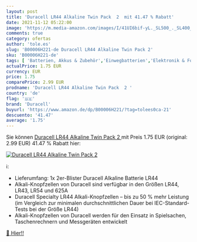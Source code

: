 ```yaml
---
layout: post
title: 'Duracell LR44 Alkaline Twin Pack  2  mit 41.47 % Rabatt'
date: 2021-11-12 05:22:00
image: 'https://m.media-amazon.com/images/I/41UI6bif-yL._SL500_._SL400_.jpg'
comments: true
category: ofertas
author: 'tole.es'
slug: 'B00006H221-de Duracell LR44 Alkaline Twin Pack 2'
sku: 'B00006H221-de'
tags: [ 'Batterien, Akkus & Zubehör','Einwegbatterien','Elektronik & Foto','duracell', ]
actualPrice: 1.75 EUR
currency: EUR
price: 1.75
comparePrice: 2.99 EUR
prodname: 'Duracell LR44 Alkaline Twin Pack  2 '
country: 'de'
flag: '🇩🇪'
brand: 'Duracell'
buyurl: 'https://www.amazon.de/dp/B00006H221/?tag=tolees0ca-21'
descuento: '41.47'
average: '1.75'
---
```


Sie können [Duracell LR44 Alkaline Twin Pack  2 ](https://www.amazon.de/dp/B00006H221/?tag=tolees0ca-21) mit Preis 1.75 EUR (original: 2.99 EUR) 41.47 % Rabatt hier:

[![Duracell LR44 Alkaline Twin Pack  2 ](https://m.media-amazon.com/images/I/41UI6bif-yL._SL500_._SL400_.jpg)](https://www.amazon.de/dp/B00006H221/?tag=tolees0ca-21)

ℹ️:

- Lieferumfang: 1x 2er-Blister Duracell Alkaline Batterie LR44
- Alkali-Knopfzellen von Duracell sind verfügbar in den Größen LR44, LR43, LR54 und 625A
- Duracell Specialty LR44 Alkali-Knopfzellen – bis zu 50 % mehr Leistung (im Vergleich zur minimalen durchschnittlichen Dauer bei IEC-Standard-Tests bei der Größe LR44)
- Alkali-Knopfzellen von Duracell werden für den Einsatz in Spielsachen, Taschenrechnern und Messgeräten entwickelt

[🛒 Hier!!](https://www.amazon.de/dp/B00006H221/?tag=tolees0ca-21)
